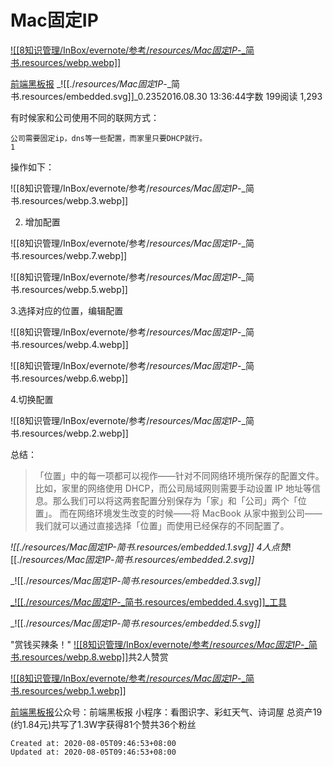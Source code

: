
# Mac固定IP

[![[8知识管理/InBox/evernote/参考/_resources/Mac固定IP_-_简书.resources/webp.webp]]](https://www.jianshu.com/u/af87c7ed4129)

[前端黑板报](https://www.jianshu.com/u/af87c7ed4129)
_![[./_resources/Mac固定IP_-_简书.resources/embedded.svg]]_0.2352016.08.30 13:36:44字数 199阅读 1,293

有时候家和公司使用不同的联网方式：

    公司需要固定ip，dns等一些配置，而家里只要DHCP就行。
    1

操作如下：

![[8知识管理/InBox/evernote/参考/_resources/Mac固定IP_-_简书.resources/webp.3.webp]]

2.  增加配置

![[8知识管理/InBox/evernote/参考/_resources/Mac固定IP_-_简书.resources/webp.7.webp]]

![[8知识管理/InBox/evernote/参考/_resources/Mac固定IP_-_简书.resources/webp.5.webp]]

3.选择对应的位置，编辑配置

![[8知识管理/InBox/evernote/参考/_resources/Mac固定IP_-_简书.resources/webp.4.webp]]

![[8知识管理/InBox/evernote/参考/_resources/Mac固定IP_-_简书.resources/webp.6.webp]]

4.切换配置

![[8知识管理/InBox/evernote/参考/_resources/Mac固定IP_-_简书.resources/webp.2.webp]]

总结：

> 「位置」中的每一项都可以视作——针对不同网络环境所保存的配置文件。
> 比如，家里的网络使用 DHCP，而公司局域网则需要手动设置 IP 地址等信息。那么我们可以将这两套配置分别保存为「家」和「公司」两个「位置」。
> 而在网络环境发生改变的时候——将 MacBook 从家中搬到公司——我们就可以通过直接选择「位置」而使用已经保存的不同配置了。

_![[./_resources/Mac固定IP_-_简书.resources/embedded.1.svg]]_
4人点赞_![[./_resources/Mac固定IP_-_简书.resources/embedded.2.svg]]_

_![[./_resources/Mac固定IP_-_简书.resources/embedded.3.svg]]_

[_![[./_resources/Mac固定IP_-_简书.resources/embedded.4.svg]]_工具](https://www.jianshu.com/nb/5996512)

_![[./_resources/Mac固定IP_-_简书.resources/embedded.5.svg]]_

"赏钱买辣条！"
[![[8知识管理/InBox/evernote/参考/_resources/Mac固定IP_-_简书.resources/webp.8.webp]]](https://www.jianshu.com/u/4f68c572a708)共2人赞赏

[![[8知识管理/InBox/evernote/参考/_resources/Mac固定IP_-_简书.resources/webp.1.webp]]](https://www.jianshu.com/u/af87c7ed4129)

[前端黑板报](https://www.jianshu.com/u/af87c7ed4129)公众号：前端黑板报 小程序：看图识字、彩虹天气、诗词屋
总资产19 (约1.84元)共写了1.3W字获得81个赞共36个粉丝

    Created at: 2020-08-05T09:46:53+08:00
    Updated at: 2020-08-05T09:46:53+08:00


